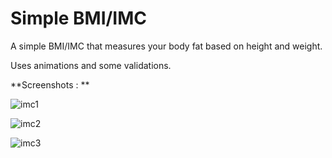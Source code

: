 # Simple BMI/IMC 

A simple BMI/IMC that measures your body fat based on height and weight.

Uses animations and some validations.

**Screenshots : **

![imc1](https://user-images.githubusercontent.com/53327356/87218315-f3d22d80-c327-11ea-95ea-500be88c3bd3.png)

![imc2](https://user-images.githubusercontent.com/53327356/87218317-f5035a80-c327-11ea-8d1f-3296028ac67b.png)

![imc3](https://user-images.githubusercontent.com/53327356/87218318-f5035a80-c327-11ea-9f30-65b9f59509fd.png)
